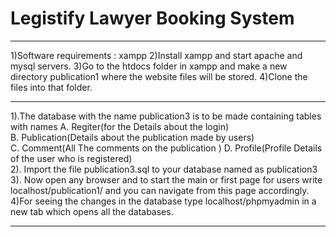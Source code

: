 # Legistify Lawyer Booking System
*************************************************************************************************************************************
1)Software requirements : xampp
2)Install xampp and start apache and mysql servers.
3)Go to the htdocs folder in xampp and make a new directory publication1 where the website files will be stored.
4)Clone the files into that folder.

***************************************************************************************************************************************

1).The database with the name publication3 is to be made containing tables with 
names 
      A. Regiter(for the Details about the login)   
      B. Publication(Details about the publication made by users)   
      C. Comment(All The comments on the publication )
      D. Profile(Profile Details of the user who is registered)	  
2). Import the file publication3.sql to your database named as publication3  
3). Now open any browser and to start the main or first page for users write localhost/publication1/ and you can navigate from this page accordingly.
4)For seeing the changes in the database type localhost/phpmyadmin in a new tab which opens all the databases.

****************************************************************************************************************************************
